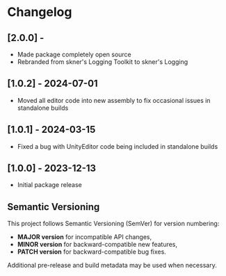 # Changelog

## [2.0.0] - 

- Made package completely open source
- Rebranded from skner's Logging Toolkit to skner's Logging

## [1.0.2] - 2024-07-01

- Moved all editor code into new assembly to fix occasional issues in standalone builds

## [1.0.1] - 2024-03-15

- Fixed a bug with UnityEditor code being included in standalone builds

## [1.0.0] - 2023-12-13

- Initial package release

## Semantic Versioning

This project follows Semantic Versioning (SemVer) for version numbering:

- **MAJOR version** for incompatible API changes,
- **MINOR version** for backward-compatible new features,
- **PATCH version** for backward-compatible bug fixes.

Additional pre-release and build metadata may be used when necessary.


